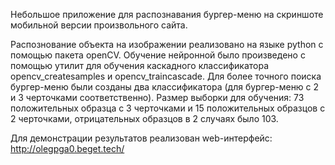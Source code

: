 Небольшое приложение для распознавания бургер-меню на скриншоте мобильной версии произвольного сайта.

Распознование объекта на изображении реализовано на языке python с помощью пакета openCV. 
Обучение нейронной было произведено с помощью утилит для обучения каскадного классификатора opencv_createsamples и opencv_traincascadе.
Для более точного поиска бургер-меню были созданы два классификатора (для бургер-меню с 2 и 3 черточками соответственно).
Размер выборки для обучения: 73 положительных образца с 3 черточками и 15 положительных образцов с 2 черточками, отрицательных образцов в 2 случаях было 103. 

Для демонстрации результатов реализован web-интерфейс: http://olegpga0.beget.tech/

